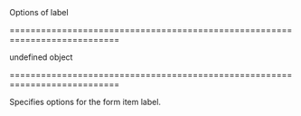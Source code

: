 <!--**
/*-------------------------------------------
    Auto-generated file. Do not modify.
-------------------------------------------

**-->
<!--d-->Options of label<!--/d-->
===========================================================================
<!--default-->undefined<!--/default-->
<!--type-->object<!--/type-->
===========================================================================

<!--shortDescription-->
Specifies options for the form item label.
<!--/shortDescription-->

<!--fullDescription-->

<!--/fullDescription-->